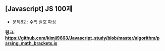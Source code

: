 ## [Javascript] JS 100제
- 문제82 : 수학 괄호 파싱

**링크: https://github.com/kimji9663/Javascript_study/blob/master/algorithm/parsing_math_brackets.js**
